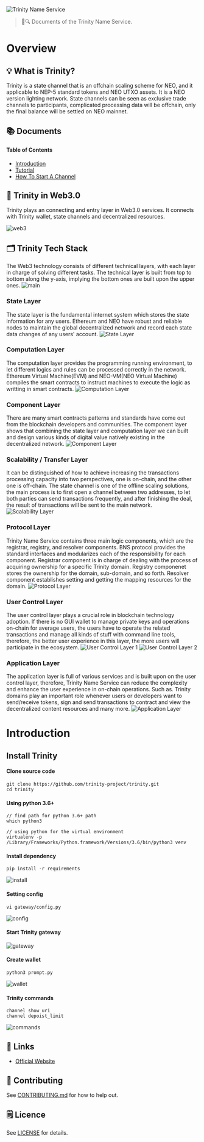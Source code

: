 ![Trinity Name Service](./assets/title.jpg)

> 📖🔍 Documents of the Trinity Name Service.

# Overview

## 💡 What is Trinity?
Trinity is a state channel that is an offchain scaling scheme for NEO, and it applicable to NEP-5 standard tokens and NEO UTXO assets. It is a NEO version lighting network.
State channels can be seen as exclusive trade channels to participants, complicated processing data will be offchain, only the final balance will be settled on NEO mainnet.

## 📚 Documents

#### Table of Contents
- [Introduction](./docs/INTRODUCTION.md)
- [Tutorial](./docs/TUTORIAL.md)
- [How To Start A Channel](./docs/Trinity_Tutorial.md)

## 📝 Trinity in Web3.0
Trinity plays an connecting and entry layer in Web3.0 services. It connects with Trinity wallet, state channels and decentralized resources.

![web3](./assets/web3.png)

## 🗂️ Trinity Tech Stack
The Web3 technology consists of different technical layers, with each layer in charge of solving different tasks. The technical layer is built from top to bottom along the y-axis, implying the bottom ones are built upon the upper ones. 
![main](./assets/stacks/main.jpg)

### State Layer
The state layer is the fundamental internet system which stores the state information for any users. Ethereum and NEO have robust and reliable nodes to maintain the global decentralized network and record each state data changes of any users' account.
![State Layer](./assets/stacks/state.jpg)

### Computation Layer
The computation layer provides the programming running environment, to let different logics and rules can be processed correctly in the network. Ethereum Virtual Machine(EVM) and NEO-VM(NEO Virtual Machine) compiles the smart contracts to instruct machines to execute the logic as writting in smart contracts.
![Computation Layer](./assets/stacks/computation.jpg)

### Component Layer
There are many smart contracts patterns and standards have come out from the blockchain developers and communities. The component layer shows that combining the state layer and computation layer we can built and design various kinds of digital value natively existing in the decentralized network.
![Component Layer](./assets/stacks/component.jpg)

### Scalability / Transfer Layer
It can be distinguished of how to achieve increasing the transactions processing capacity into two perspectives, one is on-chain, and the other one is off-chain. The state channel is one of the offline scaling solutions, the main process is to first open a channel between two addresses, to let both parties can send transactions frequently, and after finishing the deal, the result of transactions will be sent to the main network.
![Scalability Layer](./assets/stacks/scalability.jpg)

### Protocol Layer
Trinity Name Service contains three main logic components, which are the registrar, registry, and resolver components. BNS protocol provides the standard interfaces and modularizes each of the responsibility for each component. Registrar component is in charge of dealing with the process of acquiring ownership for a specific Trinity domain. Registry componenet stores the ownership for the domain, sub-domain, and so forth. Resolver component establishes setting and getting the mapping resources for the domain.
![Protocol Layer](./assets/stacks/protocol.jpg)

### User Control Layer
The user control layer plays a crucial role in blockchain technology adoption. If there is no GUI wallet to manage private keys and operations on-chain for average users, the users have to operate the related transactions and manage all kinds of stuff with command line tools, therefore, the better user experience in this layer, the more users will participate in the ecosystem.
![User Control Layer 1](./assets/stacks/user_control_1.jpg)
![User Control Layer 2](./assets/stacks/user_control_2.jpg)

### Application Layer
The application layer is full of various services and is built upon on the user control layer, therefore, Trinity Name Service can reduce the complexity and enhance the user experience in on-chain operations. Such as. Trinity domains play an important role whenever users or developers want to send/receive tokens, sign and send transactions to contract and view the decentralized content resources and many more.
![Application Layer](./assets/stacks/application.jpg)

# Introduction

## Install Trinity

#### Clone source code
```
git clone https://github.com/trinity-project/trinity.git
cd trinity
```

#### Using python 3.6+ 
```
// find path for python 3.6+ path
which python3

// using python for the virtual environment
virtualenv -p /Library/Frameworks/Python.framework/Versions/3.6/bin/python3 venv
```

#### Install dependency
```
pip install -r requirements
```

![install](./assets/install.png)

#### Setting config
```
vi gateway/config.py
```

![config](./assets/config.png)

#### Start Trinity gateway

![gateway](./assets/gateway.png)

#### Create wallet
```
python3 prompt.py
```

![wallet](./assets/wallet.png)

#### Trinity commands
```
channel show uri
channel depoist_limit
```

![commands](./assets/commands.png)

## 🔗 Links
- [Official Website](https://trinity.tech/)

## 📣 Contributing
See [CONTRIBUTING.md](./CONTRIBUTING.md) for how to help out.

## 🗒 Licence
See [LICENSE](./LICENSE) for details.
